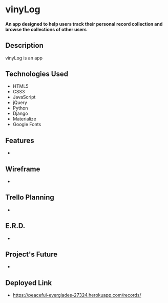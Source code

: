 # vinyLog

#### An app designed to help users track their personal record collection and browse the collections of other users

<!-- <img src='./images/Initial.png' alt='Initial Page'>
<img src='./images/Loaded.png' alt='Loaded Data'>
<img src='./images/SmallMobileInitial.png' alt='Intial Mobile Page'>
<img src='./images/SmallMobileLoaded.png' alt='Loaded Mobile Page'> -->

## Description

vinyLog is an app

## Technologies Used

- HTML5
- CSS3
- JavaScript
- jQuery
- Python
- Django
- Materialize
- Google Fonts

## Features

-

## Wireframe

-

## Trello Planning

-

## E.R.D.

-

## Project's Future

-

## Deployed Link

- https://peaceful-everglades-27324.herokuapp.com/records/
